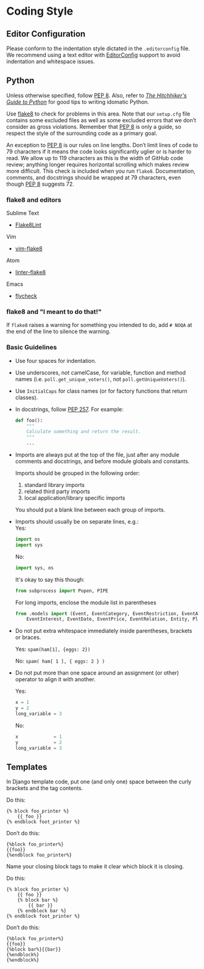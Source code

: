 # Coding Style

## Editor Configuration

Please conform to the indentation style dictated in the `.editorconfig` file. We recommend using a text editor with [EditorConfig](http://editorconfig.org/) support to avoid indentation and whitespace issues. 

## Python
Unless otherwise specified, follow [PEP 8](https://www.python.org/dev/peps/pep-0008). Also, refer to [*The Hitchhiker's Guide to Python*](http://docs.python-guide.org/en/latest/writing/style/) for good tips to writing idomatic Python.

Use [flake8](https://pypi.python.org/pypi/flake8) to check for problems in this area. Note that our `setup.cfg` file contains some excluded files as well as some excluded errors that we don’t consider as gross violations. Remember that [PEP 8](https://www.python.org/dev/peps/pep-0008) is only a guide, so respect the style of the surrounding code as a primary goal.

An exception to [PEP 8](https://www.python.org/dev/peps/pep-0008) is our rules on line lengths. Don’t limit lines of code to 79 characters if it means the code looks significantly uglier or is harder to read. We allow up to 119 characters as this is the width of GitHub code review; anything longer requires horizontal scrolling which makes review more difficult. This check is included when you run `flake8`. Documentation, comments, and docstrings should be wrapped at 79 characters, even though [PEP 8](https://www.python.org/dev/peps/pep-0008) suggests 72.

### flake8 and editors

Sublime Text

- [Flake8Lint](https://github.com/dreadatour/Flake8Lint)

Vim

- [vim-flake8](https://github.com/nvie/vim-flake8)

Atom

- [linter-flake8](https://atom.io/packages/linter-flake8)

Emacs

- [flycheck](http://www.flycheck.org/en/latest/)

### flake8 and "I meant to do that!"
If `flake8` raises a warning for something you intended to do, add `# NOQA` at the end of the line to silence the warning.

### Basic Guidelines

- Use four spaces for indentation.
- Use underscores, not camelCase, for variable, function and method names (i.e. `poll.get_unique_voters()`, not `poll.getUniqueVoters()`).
- Use `InitialCaps` for class names (or for factory functions that return classes).
- In docstrings, follow [PEP 257](https://www.python.org/dev/peps/pep-0257). For example:

	```python
	def foo():
	    """
	    Calculate something and return the result.
	    """
	    ...
	```
- Imports are always put at the top of the file, just after any module comments and docstrings, and before module globals and constants.

	Imports should be grouped in the following order:

	1. standard library imports
	1. related third party imports
	1. local application/library specific imports

	You should put a blank line between each group of imports.

- Imports should usually be on separate lines, e.g.:  
	Yes:
	
	```python
	import os
	import sys
	```

	No:

	```python
	import sys, os
	```

	It's okay to say this though:

	```python
	from subprocess import Popen, PIPE
	```
	
	For long imports, enclose the module list in parentheses
	
	```python
	from .models import (Event, EventCategory, EventRestriction, EventAudience,
        EventInterest, EventDate, EventPrice, EventRelation, Entity, Place)
   ```
   
- Do not put extra whitespace immediately inside parentheses, brackets or braces.

	Yes: `spam(ham[1], {eggs: 2})`
	
	No: `spam( ham[ 1 ], { eggs: 2 } )`

- Do not put more than one space around an assignment (or other) operator to align it with another.

	Yes:

	```python
	x = 1
	y = 2
	long_variable = 3
	```

	No:

	```python
	x             = 1
	y             = 2
	long_variable = 3
	```

## Templates

In Django template code, put one (and only one) space between the curly brackets and the tag contents.

Do this:

```
{% block foo_printer %}
	{{ foo }}
{% endblock foot_printer %}
```

Don’t do this:

```
{%block foo_printer%}
{{foo}}
{%endblock foo_printer%}
```

Name your closing block tags to make it clear which block it is closing.

Do this:

```
{% block foo_printer %}
	{{ foo }}
	{% block bar %}
		{{ bar }}
	{% endblock bar %}
{% endblock foot_printer %}
```

Don’t do this:

```
{%block foo_printer%}
{{foo}}
{%block bar%}{{bar}}
{%endblock%}
{%endblock%}
```

